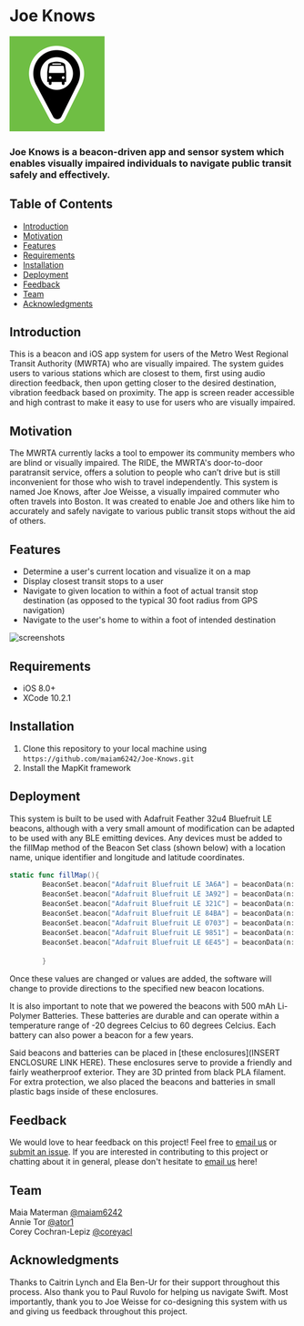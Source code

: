# Joe Knows
![logo](https://github.com/maiam6242/E4H/blob/master/Joe%20Knows/Joe%20Knows/Images/JKLogo167.png "Logo for Joe Knows")

### Joe Knows is a beacon-driven app and sensor system which enables visually impaired individuals to navigate public transit safely and effectively.

## Table of Contents
- [Introduction](#Introduction "Introduction")  
- [Motivation](#Motivation "Motivation")  
- [Features](#Features "Features") 
- [Requirements](#Requirements "Requirements") 
- [Installation](#Installation "Installation")  
- [Deployment](#Deployment "Deployment")
- [Feedback](#Feedback "Feedback") 
- [Team](#Team "Team")  
- [Acknowledgments](#Acknowledgments "Acknowledgments") 

## Introduction
This is a beacon and iOS app system for users of the Metro West Regional Transit Authority (MWRTA) who are visually impaired. The system guides users to various stations which are closest to them, first using audio direction feedback, then upon getting closer to the desired destination, vibration feedback based on proximity. The app is screen reader accessible and high contrast to make it easy to use for users who are visually impaired. 

## Motivation
The MWRTA currently lacks a tool to empower its community members who are blind or visually impaired. The RIDE, the MWRTA's door-to-door paratransit service, offers a solution to people who can’t drive but is still inconvenient for those who wish to travel independently. This system is named Joe Knows, after Joe Weisse, a visually impaired commuter who often travels into Boston. It was created to enable Joe and others like him to accurately and safely navigate to various public transit stops without the aid of others.

## Features

- Determine a user's current location and visualize it on a map  
- Display closest transit stops to a user  
- Navigate to given location to within a foot of actual transit stop destination (as opposed to the typical 30 foot radius from GPS navigation)  
- Navigate to the user's home to within a foot of intended destination 

![screenshots](https://github.com/maiam6242/Joe-Knows/blob/master/READMEResources/JoeKnowsMockup.png "Screenshots of Joe Knows app")

## Requirements
- iOS 8.0+
- XCode 10.2.1

## Installation
1. Clone this repository to your local machine using `https://github.com/maiam6242/Joe-Knows.git`
2. Install the MapKit framework 

## Deployment
This system is built to be used with Adafruit Feather 32u4 Bluefruit LE beacons, although with a very small amount of modification can be adapted to be used with any BLE emitting devices. Any devices must be added to the fillMap method of the Beacon Set class (shown below) with a location name, unique identifier and longitude and latitude coordinates.

``` Swift
static func fillMap(){
        BeaconSet.beacon["Adafruit Bluefruit LE 3A6A"] = beaconData(n: "Kansas Street and Route 27 Bus Stop", a: "3A6A", c: -71.356469, f: 42.292805)
        BeaconSet.beacon["Adafruit Bluefruit LE 3A92"] = beaconData(n: "Natick Center Commuter Rail", a: "3A92", c: -71.347075, f: 42.285806)
        BeaconSet.beacon["Adafruit Bluefruit LE 321C"] = beaconData(n: "Natick Common Bus Stop", a: "321C", c: -71.347132, f: 42.284214)
        BeaconSet.beacon["Adafruit Bluefruit LE 84BA"] = beaconData(n: "Moran Park/Downtown Bus Stop", a: "84BA", c: -71.347826, f: 42.285716)
        BeaconSet.beacon["Adafruit Bluefruit LE 0703"] = beaconData(n: "Coolidge Gardens Bus Stop", a: "0703", c: -71.347077, f: 42.280864)
        BeaconSet.beacon["Adafruit Bluefruit LE 9851"] = beaconData(n: "Senior Center Bus Stop", a: "9851", c: -71.337094, f: 42.287485)
        BeaconSet.beacon["Adafruit Bluefruit LE 6E45"] = beaconData(n: "Joe's House", a: "6E45", c: -71.353893, f: 42.282489)
            
        }
 ```

Once these values are changed or values are added, the software will change to provide directions to the specified new beacon locations. 

It is also important to note that we powered the beacons with 500 mAh Li-Polymer Batteries. These batteries are durable and can operate within a temperature range of -20 degrees Celcius to 60 degrees Celcius. Each battery can also power a beacon for a few years.

Said beacons and batteries can be placed in [these enclosures](INSERT ENCLOSURE LINK HERE). These enclosures serve to provide a friendly and fairly weatherproof exterior. They are 3D printed from black PLA filament. For extra protection, we also placed the beacons and batteries in small plastic bags inside of these enclosures.


## Feedback
We would love to hear feedback on this project! Feel free to [email us](mailto:mmaterman@olin.edu "mmaterman@olin.edu") or [submit an issue](https://github.com/maiam6242/Joe-Knows/issues/new "New Issue Request"). If you are interested in contributing to this project or chatting about it in general, please don't hesitate to [email us](mailto:mmaterman@olin.edu "mmaterman@olin.edu") here!

## Team
Maia Materman [@maiam6242](https://github.com/maiam6242 "Maia's GitHub")    
Annie Tor [@ator1](https://github.com/ator1 "Annie's GitHub")  
Corey Cochran-Lepiz [@coreyacl](https://github.com/coreyacl "Corey's GitHub")  

## Acknowledgments
Thanks to Caitrin Lynch and Ela Ben-Ur for their support throughout this process. Also thank you to Paul Ruvolo for helping us navigate Swift. Most importantly, thank you to Joe Weisse for co-designing this system with us and giving us feedback throughout this project.

